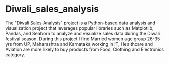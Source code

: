 # Diwali_sales_analysis
The "Diwali Sales Analysis" project is a Python-based data analysis and visualization project that leverages popular libraries such as Matplotlib, Pandas, and Seaborn to analyze and visualize sales data during the Diwali festival season.
During this project I find Married women age group 26-35 yrs from UP,
Maharashtra and Karnataka working in IT, Healthcare and Aviation are more
likely to buy products from Food, Clothing and Electronics category.

